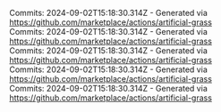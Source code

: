 Commits: 2024-09-02T15:18:30.314Z - Generated via https://github.com/marketplace/actions/artificial-grass
<br>
Commits: 2024-09-02T15:18:30.314Z - Generated via https://github.com/marketplace/actions/artificial-grass
<br>
Commits: 2024-09-02T15:18:30.314Z - Generated via https://github.com/marketplace/actions/artificial-grass
<br>
Commits: 2024-09-02T15:18:30.314Z - Generated via https://github.com/marketplace/actions/artificial-grass
<br>
Commits: 2024-09-02T15:18:30.314Z - Generated via https://github.com/marketplace/actions/artificial-grass
<br>
